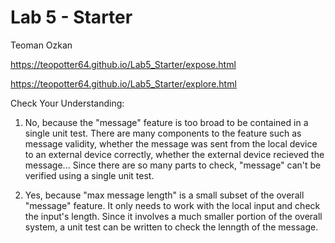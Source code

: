 # Lab 5 - Starter

Teoman Ozkan

https://teopotter64.github.io/Lab5_Starter/expose.html

https://teopotter64.github.io/Lab5_Starter/explore.html

Check Your Understanding:

1. No, because the "message" feature is too broad to be contained in a single unit test. There are many components to the feature such as message validity, whether the message was sent from the local device to an external device correctly, whether the external device recieved the message... Since there are so many parts to check, "message" can't be verified using a single unit test.

2. Yes, because "max message length" is a small subset of the overall "message" feature. It only needs to work with the local input and check the input's length. Since it involves a much smaller portion of the overall system, a unit test can be written to check the lenngth of the message.
